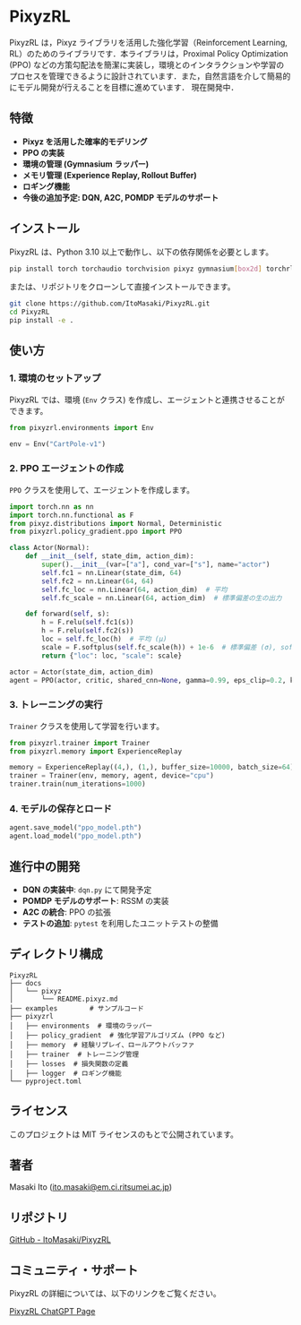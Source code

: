 # PixyzRL

PixyzRL は，Pixyz ライブラリを活用した強化学習（Reinforcement Learning, RL）のためのライブラリです．本ライブラリは，Proximal Policy Optimization (PPO) などの方策勾配法を簡潔に実装し，環境とのインタラクションや学習のプロセスを管理できるように設計されています．また，自然言語を介して簡易的にモデル開発が行えることを目標に進めています．
現在開発中．

## 特徴

- **Pixyz を活用した確率的モデリング**
- **PPO の実装**
- **環境の管理 (Gymnasium ラッパー)**
- **メモリ管理 (Experience Replay, Rollout Buffer)**
- **ロギング機能**
- **今後の追加予定: DQN, A2C, POMDP モデルのサポート**

## インストール

PixyzRL は、Python 3.10 以上で動作し、以下の依存関係を必要とします。

```bash
pip install torch torchaudio torchvision pixyz gymnasium[box2d] torchrl
```

または、リポジトリをクローンして直接インストールできます。

```bash
git clone https://github.com/ItoMasaki/PixyzRL.git
cd PixyzRL
pip install -e .
```

## 使い方

### 1. 環境のセットアップ

PixyzRL では、環境 (`Env` クラス) を作成し、エージェントと連携させることができます。

```python
from pixyzrl.environments import Env

env = Env("CartPole-v1")
```

### 2. PPO エージェントの作成

`PPO` クラスを使用して、エージェントを作成します。

```python
import torch.nn as nn
import torch.nn.functional as F
from pixyz.distributions import Normal, Deterministic
from pixyzrl.policy_gradient.ppo import PPO

class Actor(Normal):
    def __init__(self, state_dim, action_dim):
        super().__init__(var=["a"], cond_var=["s"], name="actor")
        self.fc1 = nn.Linear(state_dim, 64)
        self.fc2 = nn.Linear(64, 64)
        self.fc_loc = nn.Linear(64, action_dim)  # 平均
        self.fc_scale = nn.Linear(64, action_dim)  # 標準偏差の生の出力

    def forward(self, s):
        h = F.relu(self.fc1(s))
        h = F.relu(self.fc2(s))
        loc = self.fc_loc(h)  # 平均 (μ)
        scale = F.softplus(self.fc_scale(h)) + 1e-6  # 標準偏差 (σ), softplus で正の値に
        return {"loc": loc, "scale": scale}

actor = Actor(state_dim, action_dim)
agent = PPO(actor, critic, shared_cnn=None, gamma=0.99, eps_clip=0.2, k_epochs=4, lr_actor=3e-4, lr_critic=1e-3, device="cpu")
```

### 3. トレーニングの実行

`Trainer` クラスを使用して学習を行います。

```python
from pixyzrl.trainer import Trainer
from pixyzrl.memory import ExperienceReplay

memory = ExperienceReplay((4,), (1,), buffer_size=10000, batch_size=64)
trainer = Trainer(env, memory, agent, device="cpu")
trainer.train(num_iterations=1000)
```

### 4. モデルの保存とロード

```python
agent.save_model("ppo_model.pth")
agent.load_model("ppo_model.pth")
```

## 進行中の開発

- **DQN の実装中**: `dqn.py` にて開発予定
- **POMDP モデルのサポート**: RSSM の実装
- **A2C の統合**: PPO の拡張
- **テストの追加**: `pytest` を利用したユニットテストの整備

## ディレクトリ構成

```
PixyzRL
├── docs
│   └── pixyz
│       └── README.pixyz.md
├── examples        # サンプルコード
├── pixyzrl
│   ├── environments  # 環境のラッパー
│   ├── policy_gradient  # 強化学習アルゴリズム (PPO など)
│   ├── memory  # 経験リプレイ、ロールアウトバッファ
│   ├── trainer  # トレーニング管理
│   ├── losses  # 損失関数の定義
│   ├── logger  # ロギング機能
└── pyproject.toml
```

## ライセンス

このプロジェクトは MIT ライセンスのもとで公開されています。

## 著者

Masaki Ito (ito.masaki@em.ci.ritsumei.ac.jp)

## リポジトリ

[GitHub - ItoMasaki/PixyzRL](https://github.com/ItoMasaki/PixyzRL)

## コミュニティ・サポート

PixyzRL の詳細については、以下のリンクをご覧ください。

[PixyzRL ChatGPT Page](https://chatgpt.com/g/g-67b7c36695fc8191aca4cb7420dad17c-pixyzrl)
